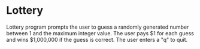 # Lottery
Lottery program prompts the user to guess a randomly generated number between 1 and the maximum integer value. The user pays $1 for each guess and wins $1,000,000 if the guess is correct. The user enters a "q" to quit.
